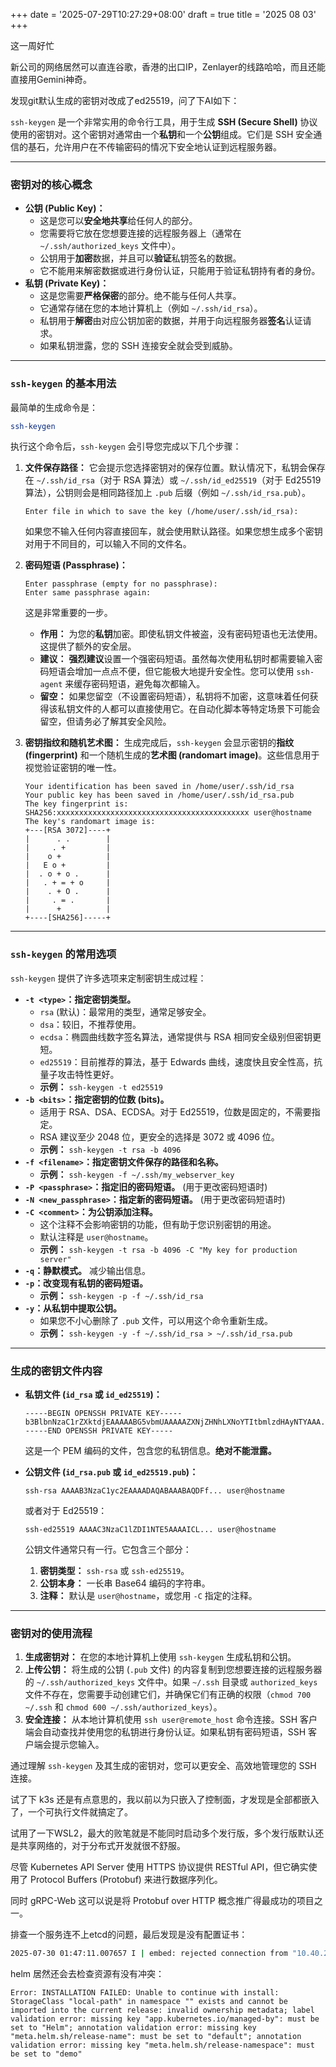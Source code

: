 +++
date = '2025-07-29T10:27:29+08:00'
draft = true
title = '2025 08 03'
+++

这一周好忙

新公司的网络居然可以直连谷歌，香港的出口IP，Zenlayer的线路哈哈，而且还能直接用Gemini神奇。

发现git默认生成的密钥对改成了ed25519，问了下AI如下：

`ssh-keygen` 是一个非常实用的命令行工具，用于生成 **SSH (Secure Shell)** 协议使用的密钥对。这个密钥对通常由一个**私钥**和一个**公钥**组成。它们是 SSH 安全通信的基石，允许用户在不传输密码的情况下安全地认证到远程服务器。

-----

### 密钥对的核心概念

  * **公钥 (Public Key)：**
      * 这是您可以**安全地共享**给任何人的部分。
      * 您需要将它放在您想要连接的远程服务器上（通常在 `~/.ssh/authorized_keys` 文件中）。
      * 公钥用于**加密**数据，并且可以**验证**私钥签名的数据。
      * 它不能用来解密数据或进行身份认证，只能用于验证私钥持有者的身份。
  * **私钥 (Private Key)：**
      * 这是您需要**严格保密**的部分。绝不能与任何人共享。
      * 它通常存储在您的本地计算机上（例如 `~/.ssh/id_rsa`）。
      * 私钥用于**解密**由对应公钥加密的数据，并用于向远程服务器**签名**认证请求。
      * 如果私钥泄露，您的 SSH 连接安全就会受到威胁。

-----

### `ssh-keygen` 的基本用法

最简单的生成命令是：

```bash
ssh-keygen
```

执行这个命令后，`ssh-keygen` 会引导您完成以下几个步骤：

1.  **文件保存路径：** 它会提示您选择密钥对的保存位置。默认情况下，私钥会保存在 `~/.ssh/id_rsa`（对于 RSA 算法）或 `~/.ssh/id_ed25519`（对于 Ed25519 算法），公钥则会是相同路径加上 `.pub` 后缀（例如 `~/.ssh/id_rsa.pub`）。

    ```
    Enter file in which to save the key (/home/user/.ssh/id_rsa):
    ```

    如果您不输入任何内容直接回车，就会使用默认路径。如果您想生成多个密钥对用于不同目的，可以输入不同的文件名。

2.  **密码短语 (Passphrase)：**

    ```
    Enter passphrase (empty for no passphrase):
    Enter same passphrase again:
    ```

    这是非常重要的一步。

      * **作用：** 为您的**私钥**加密。即使私钥文件被盗，没有密码短语也无法使用。这提供了额外的安全层。
      * **建议：** **强烈建议**设置一个强密码短语。虽然每次使用私钥时都需要输入密码短语会增加一点点不便，但它能极大地提升安全性。您可以使用 `ssh-agent` 来缓存密码短语，避免每次都输入。
      * **留空：** 如果您留空（不设置密码短语），私钥将不加密，这意味着任何获得该私钥文件的人都可以直接使用它。在自动化脚本等特定场景下可能会留空，但请务必了解其安全风险。

3.  **密钥指纹和随机艺术图：**
    生成完成后，`ssh-keygen` 会显示密钥的**指纹 (fingerprint)** 和一个随机生成的**艺术图 (randomart image)**。这些信息用于视觉验证密钥的唯一性。

    ```
    Your identification has been saved in /home/user/.ssh/id_rsa
    Your public key has been saved in /home/user/.ssh/id_rsa.pub
    The key fingerprint is:
    SHA256:xxxxxxxxxxxxxxxxxxxxxxxxxxxxxxxxxxxxxxxxxxx user@hostname
    The key's randomart image is:
    +---[RSA 3072]----+
    |      . .        |
    |     . +         |
    |    o +          |
    |   E o +         |
    |  . o + o .      |
    |   . + = + o     |
    |    . + O .      |
    |     . = .       |
    |      +          |
    +----[SHA256]-----+
    ```

-----

### `ssh-keygen` 的常用选项

`ssh-keygen` 提供了许多选项来定制密钥生成过程：

  * **`-t <type>`：指定密钥类型。**
      * `rsa` (默认)：最常用的类型，通常足够安全。
      * `dsa`：较旧，不推荐使用。
      * `ecdsa`：椭圆曲线数字签名算法，通常提供与 RSA 相同安全级别但密钥更短。
      * `ed25519`：目前推荐的算法，基于 Edwards 曲线，速度快且安全性高，抗量子攻击特性更好。
      * **示例：** `ssh-keygen -t ed25519`
  * **`-b <bits>`：指定密钥的位数 (bits)。**
      * 适用于 RSA、DSA、ECDSA。对于 Ed25519，位数是固定的，不需要指定。
      * RSA 建议至少 2048 位，更安全的选择是 3072 或 4096 位。
      * **示例：** `ssh-keygen -t rsa -b 4096`
  * **`-f <filename>`：指定密钥文件保存的路径和名称。**
      * **示例：** `ssh-keygen -f ~/.ssh/my_webserver_key`
  * **`-P <passphrase>`：指定旧的密码短语。** (用于更改密码短语时)
  * **`-N <new_passphrase>`：指定新的密码短语。** (用于更改密码短语时)
  * **`-C <comment>`：为公钥添加注释。**
      * 这个注释不会影响密钥的功能，但有助于您识别密钥的用途。
      * 默认注释是 `user@hostname`。
      * **示例：** `ssh-keygen -t rsa -b 4096 -C "My key for production server"`
  * **`-q`：静默模式。** 减少输出信息。
  * **`-p`：改变现有私钥的密码短语。**
      * **示例：** `ssh-keygen -p -f ~/.ssh/id_rsa`
  * **`-y`：从私钥中提取公钥。**
      * 如果您不小心删除了 `.pub` 文件，可以用这个命令重新生成。
      * **示例：** `ssh-keygen -y -f ~/.ssh/id_rsa > ~/.ssh/id_rsa.pub`

-----

### 生成的密钥文件内容

  * **私钥文件 (`id_rsa` 或 `id_ed25519`)：**

    ```
    -----BEGIN OPENSSH PRIVATE KEY-----
    b3BlbnNzaC1rZXktdjEAAAAABG5vbmUAAAAAZXNjZHNhLXNoYTItbmlzdHAyNTYAAA...
    -----END OPENSSH PRIVATE KEY-----
    ```

    这是一个 PEM 编码的文件，包含您的私钥信息。**绝对不能泄露。**

  * **公钥文件 (`id_rsa.pub` 或 `id_ed25519.pub`)：**

    ```
    ssh-rsa AAAAB3NzaC1yc2EAAAADAQABAAABAQDFf... user@hostname
    ```

    或者对于 Ed25519：

    ```
    ssh-ed25519 AAAAC3NzaC1lZDI1NTE5AAAAICL... user@hostname
    ```

    公钥文件通常只有一行。它包含三个部分：

    1.  **密钥类型：** `ssh-rsa` 或 `ssh-ed25519`。
    2.  **公钥本身：** 一长串 Base64 编码的字符串。
    3.  **注释：** 默认是 `user@hostname`，或您用 `-C` 指定的注释。

-----

### 密钥对的使用流程

1.  **生成密钥对：** 在您的本地计算机上使用 `ssh-keygen` 生成私钥和公钥。
2.  **上传公钥：** 将生成的公钥 (`.pub` 文件) 的内容复制到您想要连接的远程服务器的 `~/.ssh/authorized_keys` 文件中。如果 `~/.ssh` 目录或 `authorized_keys` 文件不存在，您需要手动创建它们，并确保它们有正确的权限（`chmod 700 ~/.ssh` 和 `chmod 600 ~/.ssh/authorized_keys`）。
3.  **安全连接：** 从本地计算机使用 `ssh user@remote_host` 命令连接。SSH 客户端会自动查找并使用您的私钥进行身份认证。如果私钥有密码短语，SSH 客户端会提示您输入。

通过理解 `ssh-keygen` 及其生成的密钥对，您可以更安全、高效地管理您的 SSH 连接。

试了下 k3s 还是有点意思的，我以前以为只嵌入了控制面，才发现是全部都嵌入了，一个可执行文件就搞定了。

试用了一下WSL2，最大的败笔就是不能同时启动多个发行版，多个发行版默认还是共享网络的，对于分布式开发就很不舒服。

尽管 Kubernetes API Server 使用 HTTPS 协议提供 RESTful API，但它确实使用了 Protocol Buffers (Protobuf) 来进行数据序列化。

同时 gRPC-Web 这可以说是将 Protobuf over HTTP 概念推广得最成功的项目之一。

排查一个服务连不上etcd的问题，最后发现是没有配置证书：
```bash
2025-07-30 01:47:11.007657 I | embed: rejected connection from "10.40.242.88:47286" (error "tls: failed to verify client's certificate: x509: certificate signed by unknown authority (possibly because of \"crypto/rsa: verification error\" while trying to verify candidate authority certificate \"demo\")", ServerName "default-etcd-client.demo.svc")
```

helm 居然还会去检查资源有没有冲突：

```
Error: INSTALLATION FAILED: Unable to continue with install: StorageClass "local-path" in namespace "" exists and cannot be imported into the current release: invalid ownership metadata; label validation error: missing key "app.kubernetes.io/managed-by": must be set to "Helm"; annotation validation error: missing key "meta.helm.sh/release-name": must be set to "default"; annotation validation error: missing key "meta.helm.sh/release-namespace": must be set to "demo"
```
